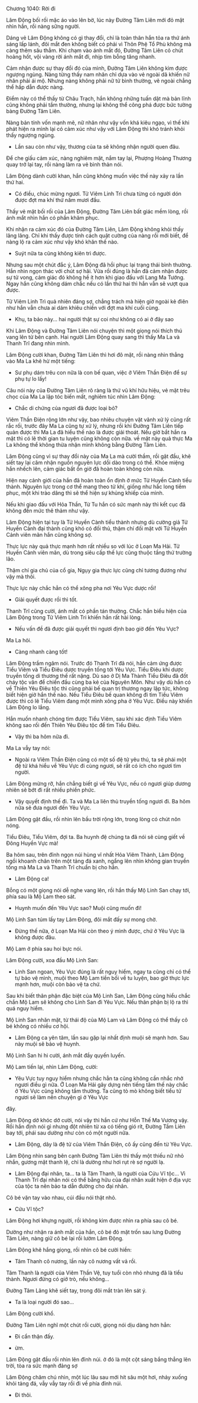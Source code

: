 




Chương 1040: Rời đi


Lâm Động bối rối mặc áo vào lên bờ, lúc này Đường Tâm Liên mới đỏ mặt nhìn hắn, rồi nàng sững người.

Dáng vẻ Lâm Động không có gì thay đổi, chỉ là toàn thân hắn tỏa ra thứ ánh sáng lấp lánh, đôi mắt đen không biết có phải vì Thôn Phệ Tổ Phù không mà càng thêm sâu thẳm. Khi chạm vào ánh mắt đó, Đường Tâm Liên cỏ chút hoảng hốt, vội vàng rời ánh mắt đi, nhịp tim bỗng tăng nhanh.

Cảm nhận được sự thay đổi đó của mình, Đường Tâm Liên không kìm được ngượng ngùng. Nàng từng thấy nam nhân chỉ dựa vào vẻ ngoài dã khiến nữ nhân phải ái mộ. Nhưng nàng không phải nữ tử bình thường, vẽ ngoài chẳng thể hấp dẫn được nàng.

Điểm này có thể thấy từ Châu Trạch, hắn không những tuấn dật mà bản lĩnh cũng không phải tầm thường, nhưng lại không thể công phá được bức tường bàng Đường Tâm Liên.

Nàng bản tính vốn mạnh mẽ, nữ nhân như vậy vốn khá kiêu ngạo, vì thế khi phát hiện ra mình lại có cảm xúc như vậy với Lâm Động thì khó tránh khỏi thấy ngượng ngùng.

- Lần sau còn như vậy, thương của ta sẽ không nhận người quen đâu.

Để che giấu cảm xúc, nàng nghiêm mặt, nắm tay lại, Phượng Hoàng Thương quay trở lại tay, rồi nàng làm ra vẻ bình thản nói.

Lâm Động dành cười khan, hắn cũng không muốn việc thế này xảy ra lần thứ hai.

- Có điều, chúc mừng ngươi. Tử Viêm Linh Trì chưa từng có người dón được đợt ma khí thứ năm mươi đầu.

Thấy vẻ mặt bối rối của Lâm Động, Đường Tâm Liên bất giác mềm lòng, rồi ánh mắt nhìn hắn có phần khâm phục.

Khi nhận ra cảm xúc đó của Đường Tâm Liên, Lâm Động không khỏi thấy lâng lâng. Chỉ khi thấy được tính cách quật cường của nàng rồi mới biết, để nàng lộ ra cảm xúc như vậy khó khăn thế nào.

- Suýt nữa ta cũng không kiên trì được.

Nhưng sau một chút đắc ý, Lâm Động đã hồi phục lại trạng thái bình thường. Hắn nhìn ngọn thác với chút sợ hãi. Vừa rồi đúng là hắn đã cảm nhận được sự tử vong, cảm giác đó không hề ít hơn khi giao đấu với Lang Ma Tướng. Ngay hắn cũng không dám chắc nếu có lần thứ hai thì hắn vẫn sẽ vượt qua được.

Tử Viêm Linh Trì quả nhiên đáng sợ, chẳng trách mà hiện giờ ngoài kẻ điên như hắn vẫn chưa ai dám khiêu chiến với đợt ma khí cuối cùng.

- Khụ, ta bảo này... hai người thật sự coi như không có ai ở đây sao

Khi Lâm Động và Đường Tâm Liên nói chuyện thì một giọng nói thích thú vang lên từ bên cạnh. Hai người Lâm Động quay sang thì thấy Ma La và Thanh Trĩ đang nhìn mình.

Lâm Động cười khan, Đường Tâm Liên thì hơi đô mặt, rồi nàng nhìn thẳng vào Ma La khẽ hừ một tiếng:

- Sư phụ dám trêu con nữa là con bế quan, việc ở Viêm Thần Điện để sự phụ tự lo lấy!

Câu nói này của Đường Tâm Liên rõ ràng là thứ vũ khí hữu hiệu, vẻ mặt trêu chọc của Ma La lập tóc biến mất, nghiêm túc nhìn Lâm Động:

- Chắc di chứng của ngươi đã được loại bỏ?

Viêm Thần Điện rộng lớn như vậy, bao nhiêu chuyện vặt vãnh xử lý cũng rất rắc rối, trước đây Ma La cũng tự xử lý, nhưng rồi khi Đường Tâm Liên tiếp quản được thì Ma La đã hiểu thế nào là được giải thoát. Nếu giờ bắt hắn ra mặt thì có lẽ thời gian tu luyện cũng không còn nữa. về mặt này quả thực Ma La không thể không thừa nhận mình không bằng Đường Tâm Liên.

Lâm Động cũng vì sự thay đổi này của Ma La mà cười thầm, rồi gật đầu, khẽ siết tay lại câm nhận nguồn nguyên lực dồi dào trong có thể. Khóe miệng hắn nhếch lên, cảm giác bất ổn giờ đã hoàn toàn không còn nữa.

Hiện nay cảnh giới của hắn đã hoàn toàn ổn định ở mức Tử Huyền Cảnh tiểu thành. Nguyên lực trong cơ thể mang theo tử khí, giống như hắc long tiềm phục, một khi trào dâng thì sẽ thể hiện sự khủng khiếp của mình.

Nếu khi giao đấu với Hỏa Thần, Từ Tu hắn có sức mạnh này thì kết cục đã không đến mức thê thảm như vậy.

Lâm Động hiện tại tuy là Tử Huyền Cành tiểu thành nhưng dù cường giả Tử Huyền Cảnh đại thành cũng khó có đối thủ, thậm chí đối mặt với Tử Huyền Cảnh viên mãn hắn cũng không sợ.

Thực lực này quả thực mạnh hơn rất nhiều so với lúc ở Loạn Ma Hải. Tử Huyền Cảnh viên mãn, dù trong siêu cấp thế lực cũng thuộc tầng thứ trường lão.

Thậm chí gia chủ của cổ gia, Ngụy gia thực lực cũng chỉ tương đương như vậy mà thôi.

Thực lực này chắc hẳn có thể xông pha nơi Yêu Vực dược rồi!

- Giải quyết được rồi thì tốt.

Thanh Trĩ cũng cười, ánh mắt có phần tán thường. Chắc hắn biểu hiện của Lâm Động trong Tử Viêm Linh Tri khiến hắn rất hài lòng.

- Nếu vấn đề đã được giải quyết thì ngươi định bao giờ đến Yêu Vực?

Ma La hỏi.

- Càng nhanh càng tốt!

Lâm Động trầm ngâm nói. Trước đó Thanh Trĩ đã nói, hắn cảm ứng được Tiểu Viêm và Tiểu Điêu dược truyền tống tới Yêu Vực. Tiểu Điêu khi dược truyền tống di thương thế rất nặng. Dù sao ở Dị Ma Thành Tiểu Điêu đã đốt cháy tộc văn để chiến đầu cùng ba kẻ của Nguyên Môn. Như vậy dù hắn có về Thiên Yêu Điêu tộc thì cũng phải bế quan trị thương ngay lập tức, không biết hiện giờ hắn thế nào. Nếu Tiểu Điêu bế quan không đi tìm Tiều Viêm được thì có lẽ Tiểu Viêm đang một mình xông pha ở Yêu Vực. Điều này khiến Lâm Động lo lắng.

Hắn muốn nhanh chóng tìm được Tiểu Viêm, sau khi xác định Tiểu Viêm không sao rối đến Thiên Yêu Điêu tộc để tìm Tiểu Điêu.

- Vậy thì ba hôm nữa đi.

Ma La vẫy tay nói:

- Ngoài ra Viêm Thần Điện cũng có một số đệ tử yêu thú, ta sẽ phái một đệ tử khá hiểu về Yêu Vực đi cùng ngươi, sẽ rất có ích cho ngươi tìm người.

Lâm Động mừng rỡ, hắn chẳng biết gì về Yêu Vực, nếu có ngươi giúp dương nhiên sẽ bớt đi rất nhiều phiền phức.

- Vậy quyết định thế đi. Ta và Ma La liên thủ truyền tống ngươi đi. Ba hôm nữa sẽ đưa ngươi đến Yêu Vực.

Lâm Động gật đầu, rồi nhìn lên bầu trời rộng lớn, trong lòng có chút nôn nóng.

Tiểu Điêu, Tiểu Viêm, đợi ta. Ba huynh đệ chúng ta đã nói sẽ cùng giết về Đông Huyền Vực mà!

Ba hôm sau, trên đỉnh ngọn núi hùng vĩ nhất Hỏa Viêm Thành, Lâm Động ngồi khoanh chân trên một tảng đá xanh, ngẩng lên nhìn không gian truyền tống mà Ma La và Thanh Trĩ chuẩn bị cho hắn.

- Lâm Động ca!

Bỗng có một giọng nói dễ nghe vang lên, rồi hắn thấy Mộ Linh San chạy tới, phía sau là Mộ Lam theo sát.

- Huynh muốn đến Yêu Vực sao? Muội cũng muốn đi!

Mộ Linh San túm lấy tay Lâm Động, đôi mắt đấy sự mong chờ.

- Đừng thế nữa, ở Loạn Ma Hải còn theo ý mình được, chứ ở Yêu Vực là không được đâu.

Mộ Lam ở phía sau hoi bực nói.

Lâm Động cười, xoa đầu Mộ Linh San:

- Linh San ngoan, Yêu Vực đúng là rất nguy hiểm, ngay ta cũng chỉ có thể tự bảo vệ mình, muội theo Mộ Lam tiền bối về tu luyện, bao giờ thực lực mạnh hơn, muội còn bảo vệ ta chứ.

Sau khi biết thân phận đặc biệt của Mộ Linh San, Lâm Động cũng hiểu chắc chắn Mộ Lam sê không cho Linh San đi Yêu Vực. Nếu thân phận bị lộ ra thì quá nguy hiểm.

Mộ Linh San nhăn mặt, từ thái độ của Mộ Lam và Lâm Động có thể thấy cô bé không có nhiều cơ hội.

- Lâm Động ca yên tâm, lần sau gặp lại nhất định muội sẽ mạnh hơn. Sau này muội sẽ bảo vệ huynh.

Mộ Linh San hi hi cười, ánh mắt đầy quyến luyến.

Mộ Lam tiến lại, nhìn Lâm Động, cười:

- Yêu Vực tuy nguy hiểm nhưng chắc hẳn ta cũng không cần nhắc nhở ngươi điều gì nữa. Ở Loạn Ma Hải gây dựng nên tiếng tăm thế này chắc ở Yêu Vực cũng không tầm thường. Ta cũng tò mò không biết tiểu tử ngươi sẽ làm nên chuyện gì ở Yêu Vực

đây.

Lâm Động dở khóc dở cười, nói vậy thì hắn cứ như Hỗn Thế Ma Vương vậy. Rồi hắn định nói gì nhưng đột nhiên từ xa có tiếng gió rít, Đường Tầm Liên bay tới, phái sau dường như còn có một người nữa.

- Lâm Động, dây là đệ tử của Viêm Thần Điện, cô ấy cũng đến từ Yêu Vực.

Lâm Động nhìn sang bên cạnh Đường Tâm Liên thì thấy một thiếu nữ nhỏ nhắn, gương mặt thanh lệ, chỉ là dường như hơi rụt rè sợ người lạ.

- Lâm Động đại nhân, ta... ta là Tâm Thanh, là người của Cửu Vĩ tộc... Vì Thanh Trĩ đại nhân nói có thể bằng hữu của đại nhân xuất hiện ở địa vực của tộc ta nên bảo ta dẫn đường cho đại nhân.

Cô bé vặn tay vào nhau, cúi đầu nói thật nhỏ.

- Cửu Vĩ tộc?

Lâm Động hơi khựng người, rồi không kìm được nhìn ra phía sau cô bé.

Dường như nhận ra ánh mắt của hắn, cô bé đỏ mặt trốn sau lưng Đường Tâm Liên, nàng giữ cô bé lại rồi lườm Lâm Động.

Lâm Động khẽ hắng giọng, rồi nhìn cô bé cười hiền:

- Tâm Thanh cô nương, lần này cô nương vất vả rồi.

Tâm Thanh là người của Viêm Thần Vệ, tuy tuổi còn nhỏ nhưng đã là tiểu thành. Ngươi đừng có giở trò, nếu không...

Đường Tâm Lãng khẽ siết tay, trong đôi mắt tràn lên sát ý.

- Ta là loại người đó sao...

Lâm Động cười khổ.

Đường Tâm Liên nghĩ một chút rồi cười, giọng nói dịu dàng hơn hẳn:

- Đi cẩn thận đấy.

- ừm.

Lâm Động gật đầu rồi nhìn lên đỉnh núi. ở đó là một cột sáng bắng thẳng lên trời, tòa ra sức mạnh đảng sợ

Lâm Động chăm chú nhìn, một lúc lâu sau mới hít sâu một hơi, nhảy xuống khỏi tảng đá, vẫy vẫy tay rồi đi về phía đỉnh núi.

- Đi thôi.




